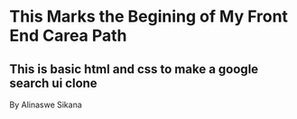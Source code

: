 # This Marks the Begining of My Front End Carea Path

## This is basic html and css to make a google search ui clone



By Alinaswe Sikana

